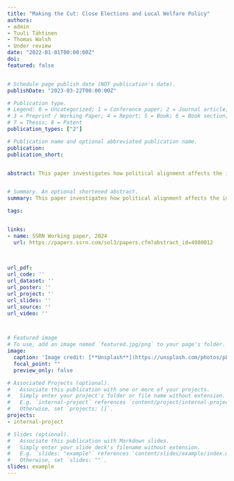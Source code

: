 ```yaml
---
title: "Making the Cut: Close Elections and Local Welfare Policy"
authors: 
- admin
- Tuuli Tähtinen
- Thomas Walsh
- Under review
date: "2022-01-01T00:00:00Z"
doi: 
featured: false


# Schedule page publish date (NOT publication's date).
publishDate: "2023-03-22T00:00:00Z"

# Publication type.
# Legend: 0 = Uncategorized; 1 = Conference paper; 2 = Journal article;
# 3 = Preprint / Working Paper; 4 = Report; 5 = Book; 6 = Book section;
# 7 = Thesis; 8 = Patent
publication_types: ["2"]

# Publication name and optional abbreviated publication name.
publication: 
publication_short: 


abstract: This paper investigates how political alignment affects the implementation of punitive welfare measures in the UK. In particular, we examine whether a legislator's party affiliation affects the rate of sanctions to unemployment benefits in the MP's constituency. To address the endogeneity of winning party and constituency characteristics, we use a regression discontinuity design based on close elections to compare the sanction rates across constituencies that are marginally aligned or unaligned with the central government. We find that implementation of the sanction regime is significantly more lenient in constituencies won by the government-aligned parties. The RD estimate indicates a drop of .8 percentage points, implying on average 18 % lower sanction rates in central government controlled constituencies. Our findings show that legislators are able to influence local implementation of national, rule-based policies, even within a highly centralized system. Such political influence undermines institutions that should be neutral to local partisan considerations.


# Summary. An optional shortened abstract.
summary: This paper investigates how political alignment affects the implementation of punitive welfare measures in the UK. In particular, we examine whether a legislator's party affiliation affects the rate of sanctions to unemployment benefits in the MP's constituency. To address the endogeneity of winning party and constituency characteristics, we use a regression discontinuity design based on close elections to compare the sanction rates across constituencies that are marginally aligned or unaligned with the central government. We find that implementation of the sanction regime is significantly more lenient in constituencies won by the government-aligned parties. The RD estimate indicates a drop of .8 percentage points, implying on average 18 % lower sanction rates in central government controlled constituencies. Our findings show that legislators are able to influence local implementation of national, rule-based policies, even within a highly centralized system. Such political influence undermines institutions that should be neutral to local partisan considerations.

tags: 


links: 
- name: SSRN Working paper, 2024
  url: https://papers.ssrn.com/sol3/papers.cfm?abstract_id=4980012

  
  
url_pdf: 
url_code: ''
url_dataset: ''
url_poster: ''
url_project: ''
url_slides: ''
url_source: ''
url_video: ''



# Featured image
# To use, add an image named `featured.jpg/png` to your page's folder. 
image:
  caption: 'Image credit: [**Unsplash**](https://unsplash.com/photos/pLCdAaMFLTE)'
  focal_point: ""
  preview_only: false

# Associated Projects (optional).
#   Associate this publication with one or more of your projects.
#   Simply enter your project's folder or file name without extension.
#   E.g. `internal-project` references `content/project/internal-project/index.md`.
#   Otherwise, set `projects: []`.
projects:
- internal-project

# Slides (optional).
#   Associate this publication with Markdown slides.
#   Simply enter your slide deck's filename without extension.
#   E.g. `slides: "example"` references `content/slides/example/index.md`.
#   Otherwise, set `slides: ""`.
slides: example
---
```

